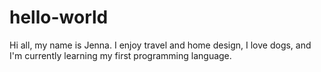 # hello-world

Hi all, my name is Jenna. I enjoy travel and home design, I love dogs, and I'm currently learning my first programming language. 
